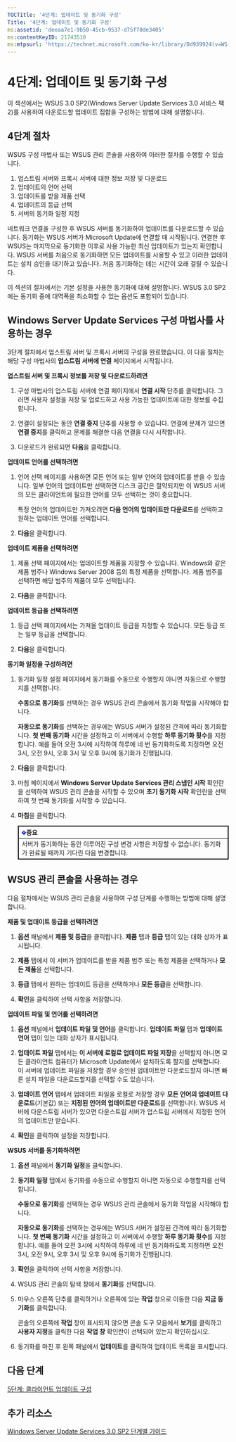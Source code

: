 ```yaml
---
TOCTitle: '4단계: 업데이트 및 동기화 구성'
Title: '4단계: 업데이트 및 동기화 구성'
ms:assetid: 'deeaa7e1-9b50-45cb-9537-d75f70de3405'
ms:contentKeyID: 21743510
ms:mtpsurl: 'https://technet.microsoft.com/ko-kr/library/Dd939924(v=WS.10)'
---
```


4단계: 업데이트 및 동기화 구성
==============================

이 섹션에서는 WSUS 3.0 SP2(Windows Server Update Services 3.0 서비스 팩 2)를 사용하여 다운로드할 업데이트 집합을 구성하는 방법에 대해 설명합니다.

4단계 절차
----------

WSUS 구성 마법사 또는 WSUS 관리 콘솔을 사용하여 이러한 절차를 수행할 수 있습니다.

1.  업스트림 서버와 프록시 서버에 대한 정보 저장 및 다운로드
2.  업데이트의 언어 선택
3.  업데이트를 받을 제품 선택
4.  업데이트의 등급 선택
5.  서버의 동기화 일정 지정

네트워크 연결을 구성한 후 WSUS 서버를 동기화하여 업데이트를 다운로드할 수 있습니다. 동기화는 WSUS 서버가 Microsoft Update에 연결할 때 시작됩니다. 연결한 후 WSUS는 마지막으로 동기화한 이후로 사용 가능한 최신 업데이트가 있는지 확인합니다. WSUS 서버를 처음으로 동기화하면 모든 업데이트를 사용할 수 있고 이러한 업데이트는 설치 승인을 대기하고 있습니다. 처음 동기화하는 데는 시간이 오래 걸릴 수 있습니다.

이 섹션의 절차에서는 기본 설정을 사용한 동기화에 대해 설명합니다. WSUS 3.0 SP2에는 동기화 중에 대역폭을 최소화할 수 있는 옵션도 포함되어 있습니다.

Windows Server Update Services 구성 마법사를 사용하는 경우
----------------------------------------------------------

3단계 절차에서 업스트림 서버 및 프록시 서버의 구성을 완료했습니다. 이 다음 절차는 해당 구성 마법사의 **업스트림 서버에 연결** 페이지에서 시작됩니다.

**업스트림 서버 및 프록시 정보를 저장 및 다운로드하려면**
1.  구성 마법사의 업스트림 서버에 연결 페이지에서 **연결 시작** 단추를 클릭합니다. 그러면 사용자 설정을 저장 및 업로드하고 사용 가능한 업데이트에 대한 정보를 수집합니다.

2.  연결이 설정되는 동안 **연결 중지** 단추를 사용할 수 있습니다. 연결에 문제가 있으면 **연결 중지**를 클릭하고 문제를 해결한 다음 연결을 다시 시작합니다.

3.  다운로드가 완료되면 **다음**을 클릭합니다.

**업데이트 언어를 선택하려면**
1.  언어 선택 페이지를 사용하면 모든 언어 또는 일부 언어의 업데이트를 받을 수 있습니다. 일부 언어의 업데이트만 선택하면 디스크 공간은 절약되지만 이 WSUS 서버의 모든 클라이언트에 필요한 언어를 모두 선택하는 것이 중요합니다.

    특정 언어의 업데이트만 가져오려면 **다음 언어의 업데이트만 다운로드**를 선택하고 원하는 업데이트 언어를 선택합니다.

2.  **다음**을 클릭합니다.

**업데이트 제품을 선택하려면**
1.  제품 선택 페이지에서는 업데이트할 제품을 지정할 수 있습니다. Windows와 같은 제품 범주나 Windows Server 2008 등의 특정 제품을 선택합니다. 제품 범주를 선택하면 해당 범주의 제품이 모두 선택됩니다.

2.  **다음**을 클릭합니다.

**업데이트 등급을 선택하려면**
1.  등급 선택 페이지에서는 가져올 업데이트 등급을 지정할 수 있습니다. 모든 등급 또는 일부 등급을 선택합니다.

2.  **다음**을 클릭합니다.

**동기화 일정을 구성하려면**
1.  동기화 일정 설정 페이지에서 동기화를 수동으로 수행할지 아니면 자동으로 수행할지를 선택합니다.

    **수동으로 동기화**를 선택하는 경우 WSUS 관리 콘솔에서 동기화 작업을 시작해야 합니다.

    **자동으로 동기화**를 선택하는 경우에는 WSUS 서버가 설정된 간격에 따라 동기화합니다. **첫 번째 동기화** 시간을 설정하고 이 서버에서 수행할 **하루 동기화 횟수**를 지정합니다. 예를 들어 오전 3시에 시작하여 하루에 네 번 동기화하도록 지정하면 오전 3시, 오전 9시, 오후 3시 및 오후 9시에 동기화가 진행됩니다.

2.  **다음**을 클릭합니다.

3.  마침 페이지에서 **Windows Server Update Services 관리 스냅인 시작** 확인란을 선택하여 WSUS 관리 콘솔을 시작할 수 있으며 **초기 동기화 시작** 확인란을 선택하여 첫 번째 동기화를 시작할 수 있습니다.

4.  **마침**을 클릭합니다.

 
    <table style="border:1px solid black;">
    <colgroup>
    <col width="100%" />
    </colgroup>
    <thead>
    <tr class="header">
    <th style="border:1px solid black;" ><img src="images/Dd939924.Important(WS.10).gif" />중요</th>
    </tr>
    </thead>
    <tbody>
    <tr class="odd">
    <td style="border:1px solid black;">서버가 동기화하는 동안 이루어진 구성 변경 사항은 저장할 수 없습니다. 동기화가 완료될 때까지 기다린 다음 변경합니다.
    </td>
    </tr>
    </tbody>
    </table>
 

WSUS 관리 콘솔을 사용하는 경우
------------------------------

다음 절차에서는 WSUS 관리 콘솔을 사용하여 구성 단계를 수행하는 방법에 대해 설명합니다.

**제품 및 업데이트 등급을 선택하려면**
1.  **옵션** 패널에서 **제품 및 등급**을 클릭합니다. **제품** 탭과 **등급** 탭이 있는 대화 상자가 표시됩니다.

2.  **제품** 탭에서 이 서버가 업데이트를 받을 제품 범주 또는 특정 제품을 선택하거나 **모든 제품**을 선택합니다.

3.  **등급** 탭에서 원하는 업데이트 등급을 선택하거나 **모든 등급**을 선택합니다.

4.  **확인**을 클릭하여 선택 사항을 저장합니다.

**업데이트 파일 및 언어를 선택하려면**
1.  **옵션** 패널에서 **업데이트 파일 및 언어**를 클릭합니다. **업데이트 파일** 탭과 **업데이트 언어** 탭이 있는 대화 상자가 표시됩니다.

2.  **업데이트 파일** 탭에서는 **이 서버에 로컬로 업데이트 파일 저장**을 선택할지 아니면 모든 클라이언트 컴퓨터가 Microsoft Update에서 설치하도록 할지를 선택합니다. 이 서버에 업데이트 파일을 저장할 경우 승인된 업데이트만 다운로드할지 아니면 빠른 설치 파일을 다운로드할지를 선택할 수도 있습니다.

3.  **업데이트 언어** 탭에서 업데이트 파일을 로컬로 저장할 경우 **모든 언어의 업데이트 다운로드**(기본값) 또는 **지정된 언어의 업데이트만 다운로드**를 선택합니다. WSUS 서버에 다운스트림 서버가 있으면 다운스트림 서버가 업스트림 서버에서 지정한 언어의 업데이트만 받습니다.

4.  **확인**을 클릭하여 설정을 저장합니다.

**WSUS 서버를 동기화하려면**
1.  **옵션** 패널에서 **동기화 일정**을 클릭합니다.

2.  **동기화 일정** 탭에서 동기화를 수동으로 수행할지 아니면 자동으로 수행할지를 선택합니다.

    **수동으로 동기화**를 선택하는 경우 WSUS 관리 콘솔에서 동기화 작업을 시작해야 합니다.

    **자동으로 동기화**를 선택하는 경우에는 WSUS 서버가 설정된 간격에 따라 동기화합니다. **첫 번째 동기화** 시간을 설정하고 이 서버에서 수행할 **하루 동기화 횟수**를 지정합니다. 예를 들어 오전 3시에 시작하여 하루에 네 번 동기화하도록 지정하면 오전 3시, 오전 9시, 오후 3시 및 오후 9시에 동기화가 진행됩니다.

3.  **확인**을 클릭하여 선택 사항을 저장합니다.

4.  WSUS 관리 콘솔의 탐색 창에서 **동기화**를 선택합니다.

5.  마우스 오른쪽 단추를 클릭하거나 오른쪽에 있는 **작업** 창으로 이동한 다음 **지금 동기화**를 클릭합니다.

    콘솔의 오른쪽에 **작업** 창이 표시되지 않으면 콘솔 도구 모음에서 **보기**를 클릭하고 **사용자 지정**을 클릭한 다음 **작업 창** 확인란이 선택되어 있는지 확인하십시오.

6.  동기화를 마친 후 왼쪽 패널에서 **업데이트**를 클릭하여 업데이트 목록을 표시합니다.

다음 단계
---------

[5단계: 클라이언트 업데이트 구성](https://technet.microsoft.com/5ae60ead-3e94-456c-a692-c0f193ea5d5a)

추가 리소스
-----------

[Windows Server Update Services 3.0 SP2 단계별 가이드](https://technet.microsoft.com/4b504edc-93b3-45b0-a7e8-d0107f1a4442)
